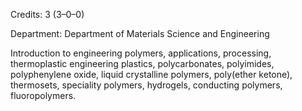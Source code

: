 Credits: 3 (3–0–0)

Department: Department of Materials Science and Engineering

Introduction to engineering polymers, applications, processing, thermoplastic engineering plastics, polycarbonates, polyimides, polyphenylene oxide, liquid crystalline polymers, poly(ether ketone), thermosets, speciality polymers, hydrogels, conducting polymers, fluoropolymers.